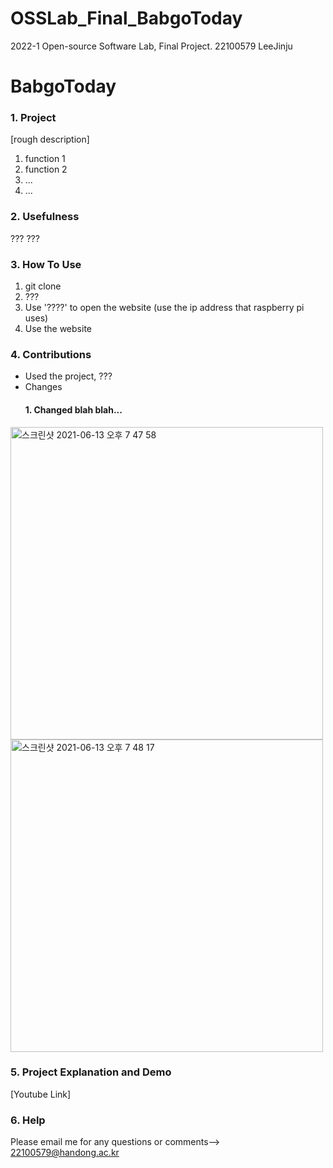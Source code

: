 # OSSLab_Final_BabgoToday
2022-1 Open-source Software Lab, Final Project. 22100579 LeeJinju



# BabgoToday

### 1. Project 
[rough description]
1. function 1
2. function 2
3. ...
4. ...

### 2. Usefulness
???
???

### 3. How To Use 
1. git clone <Repository URL>
2. ???
3. Use '????' to open the website (use the ip address that raspberry pi uses)
4. Use the website 

### 4. Contributions
  - Used the project, ???
  - Changes
    #### 1. Changed blah blah...
   <img width="500" alt="스크린샷 2021-06-13 오후 7 47 58" src="https://user-images.githubusercontent.com/70529293/121804221-4460b200-cc80-11eb-9bfe-e66c491a18a2.png">   <br>
  <img width="500" alt="스크린샷 2021-06-13 오후 7 48 17" src="https://user-images.githubusercontent.com/70529293/121804235-4fb3dd80-cc80-11eb-8337-944407442d73.png">



### 5. Project Explanation and Demo
  [Youtube Link]
  
### 6. Help 
  Please email me for any questions or comments--> 22100579@handong.ac.kr<br>